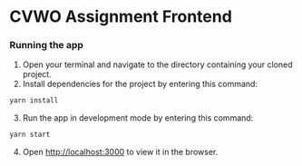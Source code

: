 # CVWO Assignment Frontend

### Running the app

1. Open your terminal and navigate to the directory containing your cloned project.
1. Install dependencies for the project by entering this command:

```bash
yarn install
```

3. Run the app in development mode by entering this command:

```bash
yarn start
```

4. Open [http://localhost:3000](http://localhost:3000) to view it in the browser.

